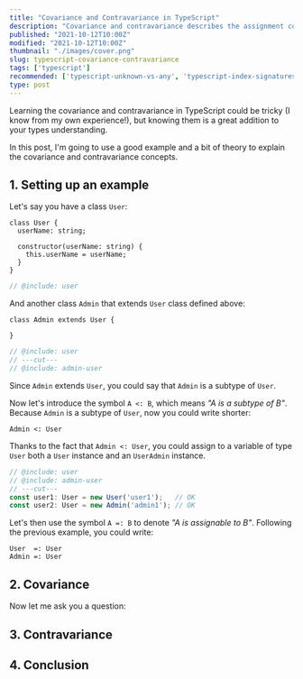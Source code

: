 ```yaml
---
title: "Covariance and Contravariance in TypeScript"
description: "Covariance and contravariance describes the assignment compatiblity between types in TypeScript."
published: "2021-10-12T10:00Z"
modified: "2021-10-12T10:00Z"
thumbnail: "./images/cover.png"
slug: typescript-covariance-contravariance
tags: ['typescript']
recommended: ['typescript-unknown-vs-any', 'typescript-index-signatures']
type: post
---
```


Learning the covariance and contravariance in TypeScript could be tricky (I know from my own experience!), but knowing them is a great addition to your types understanding.  

In this post, I'm going to use a good example and a bit of theory to explain the covariance and contravariance concepts.  

## 1. Setting up an example

Let's say you have a class `User`:

```twoslash include user
class User {
  userName: string;

  constructor(userName: string) { 
    this.userName = userName;
  }
}
```

```ts twoslash
// @include: user
```

And another class `Admin` that extends `User` class defined above:

```twoslash include admin-user
class Admin extends User {

}
```

```ts twoslash
// @include: user
// ---cut---
// @include: admin-user
```

Since `Admin` extends `User`, you could say that `Admin` is a subtype of `User`.  

Now let's introduce the symbol `A <: B`, which means *"A is a subtype of B"*. Because `Admin` is a subtype of `User`, now you could write shorter:

```
Admin <: User
```

Thanks to the fact that `Admin <: User`, you could assign to a variable of type `User` both a `User` instance and an `UserAdmin` instance.  

```ts twoslash
// @include: user
// @include: admin-user
// ---cut---
const user1: User = new User('user1');   // OK
const user2: User = new Admin('admin1'); // OK
```

Let's then use the symbol `A =: B` to denote *"A is assignable to B"*. Following the previous example, you could write:

```
User  =: User
Admin =: User
```

## 2. Covariance

Now let me ask you a question: 

## 3. Contravariance

## 4. Conclusion